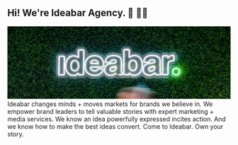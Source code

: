 ## Hi! We're Ideabar Agency. 👋 🧑‍💻
<img src="https://raw.githubusercontent.com/ideabar/ideabar/master/_assets/gh-profile-header-compressed.jpg" alt="Banner that says Ideabar in neon lights">
Ideabar changes minds + moves markets for brands we believe in. We empower brand leaders to tell valuable stories with expert marketing + media services. We know an idea powerfully expressed incites action. And we know how to make the best ideas convert. Come to Ideabar. Own your story.

<!--
**ideabar/ideabar** is a ✨ _special_ ✨ repository because its `README.md` (this file) appears on your GitHub profile.

Here are some ideas to get you started:

- 🔭 I’m currently working on ...
- 🌱 I’m currently learning ...
- 👯 I’m looking to collaborate on ...
- 🤔 I’m looking for help with ...
- 💬 Ask me about ...
- 📫 How to reach me: ...
- 😄 Pronouns: ...
- ⚡ Fun fact: ...
-->
